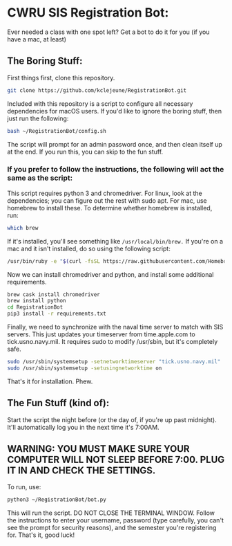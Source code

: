 # CWRU SIS Registration Bot:
Ever needed a class with one spot left? Get a bot to do it for you (if you have a mac, at least)

## The Boring Stuff:
First things first, clone this repository.  
```bash
git clone https://github.com/kclejeune/RegistrationBot.git
```
Included with this repository is a script to configure all necessary dependencies for macOS users.  If you'd like to ignore the boring stuff, then just run the following:
```bash
bash ~/RegistrationBot/config.sh
```
The script will prompt for an admin password once, and then clean itself up at the end. If you run this, you can skip to the fun stuff.
### If you prefer to follow the instructions, the following will act the same as the script:
This script requires python 3 and chromedriver. For linux, look at the dependencies; you can figure out the rest with sudo apt. For mac, use homebrew to install these. 
To determine whether homebrew is installed, run:
```bash
which brew
```
If it's installed, you'll see something like `/usr/local/bin/brew.`
If you're on a mac and it isn't installed, do so using the following script:
```bash
/usr/bin/ruby -e "$(curl -fsSL https://raw.githubusercontent.com/Homebrew/install/master/install)"
```
Now we can install chromedriver and python, and install some additional requirements.
```bash
brew cask install chromedriver
brew install python
cd RegistrationBot
pip3 install -r requirements.txt
```
Finally, we need to synchronize with the naval time server to match with SIS servers.  This just updates your timeserver from time.apple.com to tick.usno.navy.mil. It requires sudo to modify /usr/sbin, but it's completely safe.
```bash
sudo /usr/sbin/systemsetup -setnetworktimeserver "tick.usno.navy.mil"
sudo /usr/sbin/systemsetup -setusingnetworktime on
```
That's it for installation.  Phew.
## The Fun Stuff (kind of):
Start the script the night before (or the day of, if you're up past midnight). It'll automatically log you in the next time it's 7:00AM. 
## WARNING: YOU MUST MAKE SURE YOUR COMPUTER WILL NOT SLEEP BEFORE 7:00.  PLUG IT IN AND CHECK THE SETTINGS.
To run, use:
```bash
python3 ~/RegistrationBot/bot.py
```
This will run the script.  DO NOT CLOSE THE TERMINAL WINDOW. Follow the instructions to enter your username, password (type carefully, you can't see the prompt for security reasons), and the semester you're registering for.
That's it, good luck!
